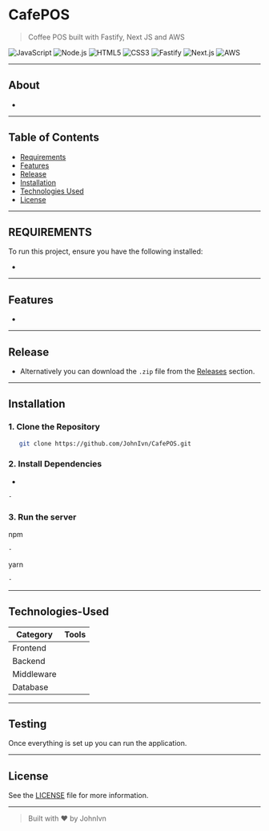 # CafePOS

> Coffee POS built with Fastify, Next JS and AWS

![JavaScript](https://img.shields.io/badge/JavaScript-ES6-yellow?logo=javascript&logoColor=black)
![Node.js](https://img.shields.io/badge/Node.js-339933?logo=nodedotjs&logoColor=white)
![HTML5](https://img.shields.io/badge/HTML5-E34F26?logo=html5&logoColor=white)
![CSS3](https://img.shields.io/badge/CSS3-1572B6?logo=css3&logoColor=white)
![Fastify](https://img.shields.io/badge/Fastify-000000?logo=fastify&logoColor=white)
![Next.js](https://img.shields.io/badge/Next.js-000000?logo=nextdotjs&logoColor=white)
![AWS](https://img.shields.io/badge/AWS-232F3E?logo=amazonaws&logoColor=white)

---

## About

-

---

## Table of Contents

- [Requirements](#requirements)
- [Features](#features)
- [Release](#release)
- [Installation](#installation)
- [Technologies Used](#technologies-used)
- [License](#license)

---

## REQUIREMENTS

To run this project, ensure you have the following installed:

- 

---

## Features

- 

---

## Release

- Alternatively you can download the `.zip` file from the [Releases](https://github.com/JohnIvn/CafePOS/releases) section.

---

## Installation

### 1. Clone the Repository

```bash
   git clone https://github.com/JohnIvn/CafePOS.git
```

### 2. Install Dependencies

-

```bash
-
```

### 3. Run the server

npm

```bash
-
```

yarn

```bash
-
```

---

## Technologies-Used

| Category    | Tools               |
| ----------- | ------------------- |
| Frontend    |                     |
| Backend     |                     |
| Middleware  |                     |
| Database    |                     |

---

## Testing

Once everything is set up you can run the application.

---

## License

See the [LICENSE](LICENSE) file for more information.

---

> Built with ❤️ by JohnIvn
